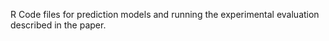 R Code files for prediction models and running the experimental evaluation described in the paper.

